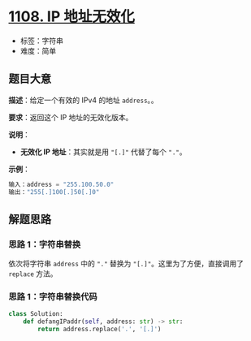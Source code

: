 # [1108. IP 地址无效化](https://leetcode.cn/problems/defanging-an-ip-address/)

- 标签：字符串
- 难度：简单

## 题目大意

**描述**：给定一个有效的 IPv4 的地址 `address`。。

**要求**：返回这个 IP 地址的无效化版本。

**说明**：

- **无效化 IP 地址**：其实就是用 `"[.]"` 代替了每个 `"."`。

**示例**：

```Python
输入：address = "255.100.50.0"
输出："255[.]100[.]50[.]0"
```

## 解题思路

### 思路 1：字符串替换

依次将字符串 `address` 中的 `"."` 替换为 `"[.]"`。这里为了方便，直接调用了 `replace` 方法。

### 思路 1：字符串替换代码

```Python
class Solution:
    def defangIPaddr(self, address: str) -> str:
        return address.replace('.', '[.]')
```
